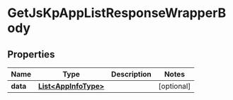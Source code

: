 

# GetJsKpAppListResponseWrapperBody


## Properties

Name | Type | Description | Notes
------------ | ------------- | ------------- | -------------
**data** | [**List&lt;AppInfoType&gt;**](AppInfoType.md) |  |  [optional]



